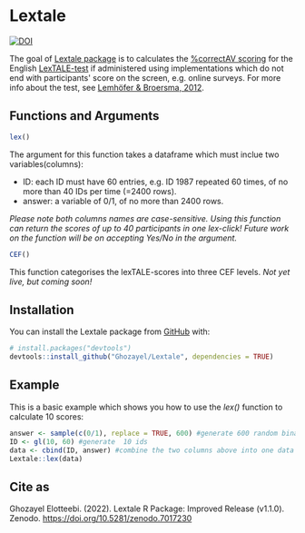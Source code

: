 
# Lextale

<!-- badges: start -->
[![DOI](https://zenodo.org/badge/525854071.svg)](https://zenodo.org/badge/latestdoi/525854071)
<!-- badges: end -->

The goal of [Lextale package](https://ghozayel.github.io/Lextale/) is to calculates the [%correctAV scoring](https://www.lextale.com/scoring.html) for the English [LexTALE-test](www.lextale.com) if administered using implementations which do not end with participants' score on the screen, e.g. online surveys. For more info about the test, see [Lemhöfer & Broersma, 2012](https://www.lextale.com/pdf/Lemhofer_Broersma_2012.pdf).

## Functions and Arguments

``` r
lex()
```
The argument for this function takes a dataframe which must inclue two variables(columns):
- ID: each ID must have 60 entries, e.g. ID 1987 repeated 60 times, of no more than 40 IDs per time (=2400 rows).
- answer: a variable of 0/1, of no more than 2400 rows. 

*Please note both columns names are case-sensitive.
Using this function can return the scores of up to 40 participants in one lex-click!
Future work on the function will be on accepting *Yes/No* in the argument.* 

``` r
CEF()
```
This function categorises the lexTALE-scores into three CEF levels. *Not yet live, but coming soon!*


## Installation

You can install the Lextale package from [GitHub](https://github.com/) with:

``` r
# install.packages("devtools")
devtools::install_github("Ghozayel/Lextale", dependencies = TRUE)
```

## Example

This is a basic example which shows you how to use the *lex()* function to calculate 10 scores:

``` r
answer <- sample(c(0/1), replace = TRUE, 600) #generate 600 random binary responses
ID <- gl(10, 60) #generate  10 ids
data <- cbind(ID, answer) #combine the two columns above into one data
Lextale::lex(data)
```

## Cite as

Ghozayel Elotteebi. (2022). Lextale R Package: Improved Release (v1.1.0). Zenodo. https://doi.org/10.5281/zenodo.7017230
